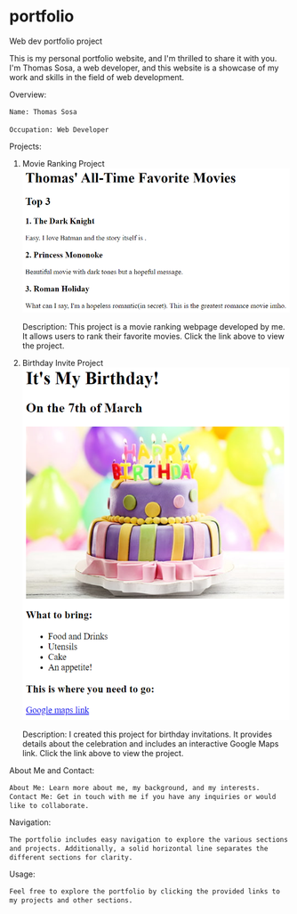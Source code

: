 # portfolio
Web dev portfolio project

This is my personal portfolio website, and I'm thrilled to share it with you. I'm Thomas Sosa, a web developer, and this website is a showcase of my work and skills in the field of web development.

Overview:

    Name: Thomas Sosa

    Occupation: Web Developer

Projects:

1. Movie Ranking Project
![Movie Ranking Webpage Screenshot](image-1.png)

    Description: This project is a movie ranking webpage developed by me. It allows users to rank their favorite movies.
    Click the link above to view the project.

2. Birthday Invite Project
![Birthday Invite Webpage Screenshot](image.png)

    Description: I created this project for birthday invitations. It provides details about the celebration and includes an interactive Google Maps link.
    Click the link above to view the project.

About Me and Contact:

    About Me: Learn more about me, my background, and my interests.
    Contact Me: Get in touch with me if you have any inquiries or would like to collaborate.

Navigation:

    The portfolio includes easy navigation to explore the various sections and projects. Additionally, a solid horizontal line separates the different sections for clarity.

Usage:

    Feel free to explore the portfolio by clicking the provided links to my projects and other sections.


